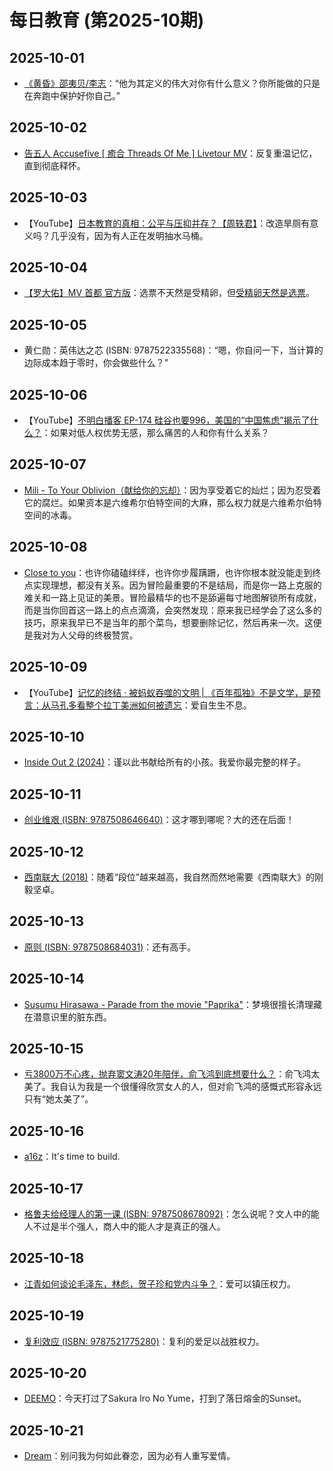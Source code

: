 # 每日教育 (第2025-10期)

## 2025-10-01

- [《黄昏》邵夷贝/李志](https://youtu.be/TmLII4V5BdU)：“他为其定义的伟大对你有什么意义？你所能做的只是在奔跑中保护好你自己。”

## 2025-10-02

- [告五人 Accusefive [ 癒合 Threads Of Me ] Livetour MV](https://youtu.be/1Zoau_PDfP0)：反复重温记忆，直到彻底释怀。

## 2025-10-03

- 【YouTube】[日本教育的真相：公平与压抑并存？【周轶君】](https://youtu.be/ZFCVhRjwr6c)：改造旱厕有意义吗？几乎没有，因为有人正在发明抽水马桶。

## 2025-10-04

- [【罗大佑】MV 首都 官方版](https://youtu.be/Dvl7IEqtcz4)：选票不天然是受精卵，但[受精卵天然是选票](https://youtu.be/m9v6VIj500I)。

## 2025-10-05

- 黄仁勋：英伟达之芯 (ISBN: 9787522335568)：“嗯，你自问一下，当计算的边际成本趋于零时，你会做些什么？”

## 2025-10-06

- 【YouTube】[不明白播客 EP-174 硅谷也要996，美国的“中国焦虑”揭示了什么？](https://youtu.be/R9SS02XDWJQ)：如果对低人权优势无感，那么痛苦的人和你有什么关系？

## 2025-10-07

- [Mili - To Your Oblivion（献给你的忘却）](https://www.bilibili.com/video/BV1WZx5zcEJo/)：因为享受着它的灿烂；因为忍受着它的腐烂。如果资本是六维希尔伯特空间的大麻，那么权力就是六维希尔伯特空间的冰毒。

## 2025-10-08

- [Close to you](https://youtu.be/C_Pb2cLqmk4)：也许你磕磕绊绊，也许你步履蹒跚，也许你根本就没能走到终点实现理想，都没有关系。因为冒险最重要的不是结局，而是你一路上克服的难关和一路上见证的美景。冒险最精华的也不是舔遍每寸地图解锁所有成就，而是当你回首这一路上的点点滴滴，会突然发现：原来我已经学会了这么多的技巧，原来我早已不是当年的那个菜鸟，想要删除记忆，然后再来一次。这便是我对为人父母的终极赞赏。

## 2025-10-09

- 【YouTube】[记忆的终结 · 被蚂蚁吞噬的文明 | 《百年孤独》不是文学，是预言：从马孔多看整个拉丁美洲如何被遗忘](https://youtu.be/l5znBQLTuXQ)：爱自生生不息。

## 2025-10-10

- [Inside Out 2 (2024)](https://movie.douban.com/subject/36090457/)：谨以此书献给所有的小孩。我爱你最完整的样子。

## 2025-10-11

- [创业维艰 (ISBN: 9787508646640)](https://book.douban.com/subject/26306686/)：这才哪到哪呢？大的还在后面！

## 2025-10-12

- [西南联大 (2018)](https://movie.douban.com/subject/30151530/)：随着“段位”越来越高，我自然而然地需要《西南联大》的刚毅坚卓。

## 2025-10-13

- [原则 (ISBN: 9787508684031)](https://book.douban.com/subject/27608239/)：还有高手。

## 2025-10-14

- [Susumu Hirasawa - Parade from the movie "Paprika"](https://youtu.be/Mr86_f-kLSQ)：梦境很擅长清理藏在潜意识里的脏东西。

## 2025-10-15

- [亏3800万不心疼，抛弃窦文涛20年陪伴，俞飞鸿到底想要什么？](https://youtu.be/E5BhwG6bvRw)：俞飞鸿太美了。我自认为我是一个很懂得欣赏女人的人，但对俞飞鸿的感慨式形容永远只有“她太美了”。

## 2025-10-16

- [a16z](https://www.youtube.com/@a16z)：It's time to build.

## 2025-10-17

- [格鲁夫给经理人的第一课 (ISBN: 9787508678092)](https://book.douban.com/subject/27178870/)：怎么说呢？文人中的能人不过是半个强人，商人中的能人才是真正的强人。

## 2025-10-18

- [江青如何谈论毛泽东，林彪，贺子珍和党内斗争？](https://youtu.be/mxSLV51QhDw)：爱可以镇压权力。

## 2025-10-19

- [复利效应 (ISBN: 9787521775280)](https://book.douban.com/subject/37361740/)：复利的爱足以战胜权力。

## 2025-10-20

- [DEEMO](https://www.douban.com/game/26367850/)：今天打过了Sakura Iro No Yume，打到了落日熔金的Sunset。

## 2025-10-21

- [Dream](https://youtu.be/_gsvE4Dy28o)：别问我为何如此眷恋，因为必有人重写爱情。
